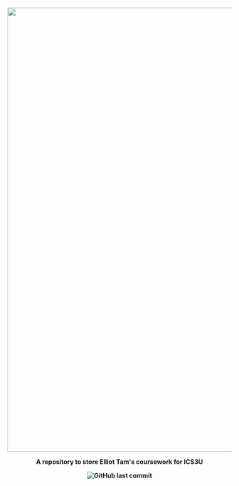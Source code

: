 
    



<h4 align="center">
<img align="center" src="https://github.com/Eteaisme/ICS3U/assets/97298687/857d3800-7630-445b-a336-9eed8c41702d" width="1000" >
    
A repository to store Elliot Tam's coursework for ICS3U
    
![GitHub last commit](https://img.shields.io/github/last-commit/Eteaisme/ICS3U)
<h4>




